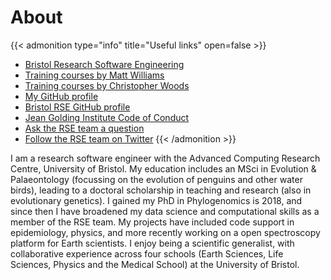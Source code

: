 # About

{{< admonition type="info" title="Useful links" open=false >}}
- [Bristol Research Software Engineering](https://www.bristol.ac.uk/acrc/research-software-engineering/)
- [Training courses by Matt Williams](https://milliams.com/courses/#courses)
- [Training courses by Christopher Woods](https://chryswoods.com/main/courses.html)
- [My GitHub profile](https://github.com/alleetanner)
- [Bristol RSE GitHub profile](https://github.com/BristolRSE)
- [Jean Golding Institute Code of Conduct](https://www.bristol.ac.uk/golding/what-we-do/people/code-of-conduct-/)
- [Ask the RSE team a question](ask-rse@bristol.ac.uk)
- [Follow the RSE team on Twitter](https://twitter.com/bristolrse)
{{< /admonition >}}

I am a research software engineer with the Advanced Computing Research Centre, University of Bristol. My education includes an MSci in Evolution & Palaeontology (focussing on the evolution of penguins and other water birds), leading to a doctoral scholarship in teaching and research (also in evolutionary genetics). I gained my PhD in Phylogenomics is 2018, and since then I have broadened my data science and computational skills as a member of the RSE team. My projects have included code support in epidemiology, physics, and more recently working on a open spectroscopy platform for Earth scientists. I enjoy being a scientific generalist, with collaborative experience across four schools (Earth Sciences, Life Sciences, Physics and the Medical School) at the University of Bristol.

